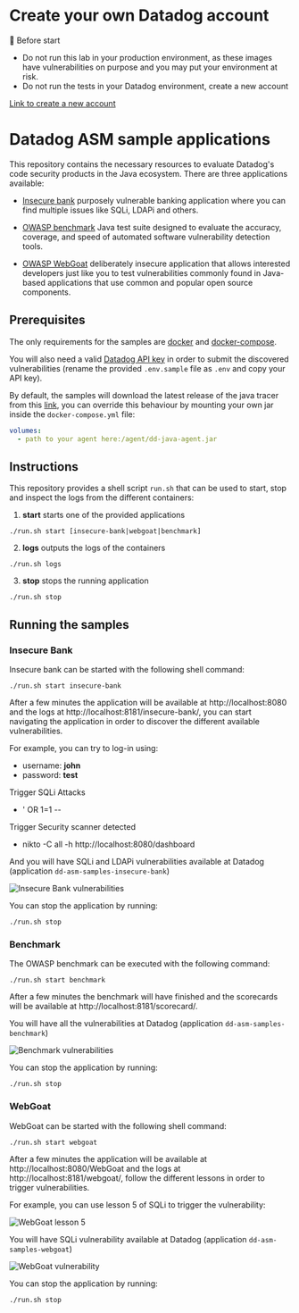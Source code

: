 # Create your own Datadog account

🚨 Before start

- Do not run this lab in your production environment, as these images have vulnerabilities on purpose and you may put your environment at risk.
- Do not run the tests in your Datadog environment, create a new account

[Link to create a new account](https://app.datadoghq.com/signup?authType=basic)

# Datadog ASM sample applications

This repository contains the necessary resources to evaluate Datadog's code security products in the Java ecosystem.
There are three applications available:

* [Insecure bank](https://github.com/hdiv/insecure-bank) purposely vulnerable banking application where you can find 
multiple issues like SQLi, LDAPi and others.

* [OWASP benchmark](https://owasp.org/www-project-benchmark/) Java test suite designed to evaluate the accuracy,
coverage, and speed of automated software vulnerability detection tools.
 
* [OWASP WebGoat](https://owasp.org/www-project-webgoat/) deliberately insecure application that allows interested 
developers just like you to test vulnerabilities commonly found in Java-based applications that use common and popular 
open source components.

## Prerequisites

The only requirements for the samples are [docker](https://www.docker.com/) and 
[docker-compose](https://docs.docker.com/compose/).

You will also need a valid [Datadog API key](https://docs.datadoghq.com/account_management/api-app-keys/) in order to 
submit the discovered vulnerabilities (rename the provided `.env.sample` file as `.env` and copy your API key).

By default, the samples will download the latest release of the java tracer from this
[link](https://github.com/DataDog/dd-trace-java/releases/download/download-latest/dd-java-agent.jar), you can override 
this behaviour by mounting your own jar inside the `docker-compose.yml` file:

```yaml
volumes:
  - path to your agent here:/agent/dd-java-agent.jar
```

## Instructions
This repository provides a shell script `run.sh` that can be used to start, stop and inspect the logs from the different
containers:

1. **start** starts one of the provided applications

```shell
./run.sh start [insecure-bank|webgoat|benchmark]
```

2. **logs** outputs the logs of the containers

```shell
./run.sh logs
```

3. **stop** stops the running application

```shell
./run.sh stop
```


## Running the samples

### Insecure Bank
Insecure bank can be started with the following shell command:

```shell
./run.sh start insecure-bank
```

After a few minutes the application will be available at http://localhost:8080 and the logs at 
http://localhost:8181/insecure-bank/, you can start navigating the application in order to discover the different
available vulnerabilities. 

For example, you can try to log-in using:
* username: **john**
* password: **test**

Trigger SQLi Attacks 
* ' OR 1=1 --

Trigger Security scanner detected
* nikto -C all -h http://localhost:8080/dashboard

And you will have SQLi and LDAPi vulnerabilities available at Datadog (application `dd-asm-samples-insecure-bank`)

![Insecure Bank vulnerabilities](https://github.com/DataDog/dd-asm-samples/blob/main/images/insecure-bank-vulnerabilities-1.png?raw=true)

You can stop the application by running:

```shell
./run.sh stop
```

### Benchmark
The OWASP benchmark can be executed with the following command:

```shell
./run.sh start benchmark
```

After a few minutes the benchmark will have finished and the scorecards will be available at 
http://localhost:8181/scorecard/. 

You will have all the vulnerabilities at Datadog (application `dd-asm-samples-benchmark`)

![Benchmark vulnerabilities](https://github.com/DataDog/dd-asm-samples/blob/main/images/benchmark-vulenrabilities-1.png?raw=true)

You can stop the application by running:

```shell
./run.sh stop
```

### WebGoat
WebGoat can be started with the following shell command:

```shell
./run.sh start webgoat
```

After a few minutes the application will be available at http://localhost:8080/WebGoat and the logs at
http://localhost:8181/webgoat/, follow the different lessons in order to trigger vulnerabilities.

For example, you can use lesson 5 of SQLi to trigger the vulnerability:

![WebGoat lesson 5](https://github.com/DataDog/dd-asm-samples/blob/main/images/webgoat-vulnerabilities-1.png?raw=true)

You will have SQLi vulnerability available at Datadog (application `dd-asm-samples-webgoat`)

![WebGoat vulnerability](https://github.com/DataDog/dd-asm-samples/blob/main/images/webgoat-vulnerabilities-2.png?raw=true)

You can stop the application by running:

```shell
./run.sh stop
```
